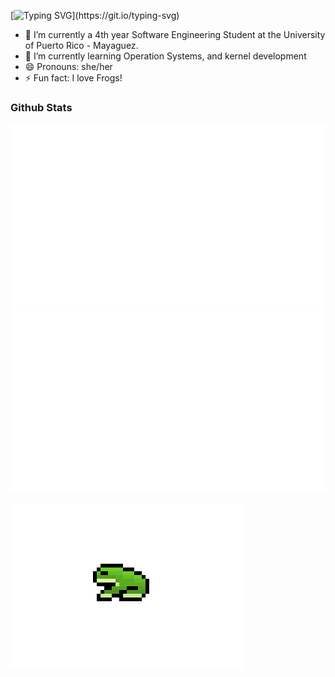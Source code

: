 [![Typing SVG](https://readme-typing-svg.demolab.com?font=&pause=1000&color=00F701&center=true&vCenter=true&multiline=true&width=435&height=100&lines=Hi+there!;My+name+is+Alanis+Negroni;Welcome+to+my+profile!)](https://git.io/typing-svg)
- 🔭 I’m currently a 4th year Software Engineering Student at the University of Puerto Rico - Mayaguez.
- 🌱 I’m currently learning Operation Systems, and kernel development
- 😄 Pronouns: she/her
- ⚡ Fun fact: I love Frogs!

### Github Stats
![Languages](https://github.com/Negroni1/github-stats-transparent/blob/output/generated/languages.svg) ![Overview](https://github.com/Negroni1/github-stats-transparent/blob/output/generated/overview.svg)

![frog](https://github.com/Negroni1/Negroni1/blob/main/frogAnimated.gif)
<!--
**Negroni1/Negroni1** is a ✨ _special_ ✨ repository because its `README.md` (this file) appears on your GitHub profile.

Here are some ideas to get you started:

- 🔭 I’m currently working on ...
- 🌱 I’m currently learning ...
- 👯 I’m looking to collaborate on ...
- 🤔 I’m looking for help with ...
- 💬 Ask me about ...
- 📫 How to reach me: ...
- 😄 Pronouns: ...
- ⚡ Fun fact: ...
-->
